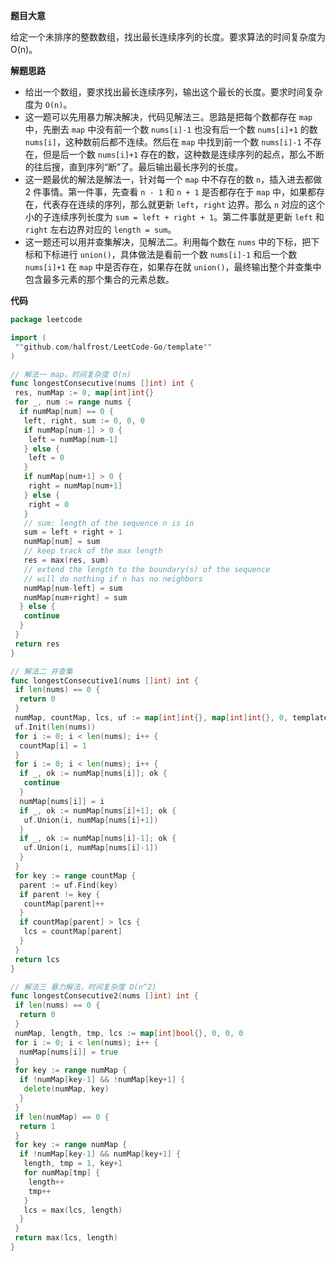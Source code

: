 **题目大意**  

给定一个未排序的整数数组，找出最长连续序列的长度。要求算法的时间复杂度为 O(n)。

**解题思路**  

- 给出一个数组，要求找出最长连续序列，输出这个最长的长度。要求时间复杂度为 `O(n)`。
- 这一题可以先用暴力解决解决，代码见解法三。思路是把每个数都存在 `map` 中，先删去 `map` 中没有前一个数 `nums[i]-1` 也没有后一个数 `nums[i]+1` 的数 `nums[i]`，这种数前后都不连续。然后在 `map` 中找到前一个数 `nums[i]-1` 不存在，但是后一个数 `nums[i]+1` 存在的数，这种数是连续序列的起点，那么不断的往后搜，直到序列“断”了。最后输出最长序列的长度。
- 这一题最优的解法是解法一，针对每一个 `map` 中不存在的数 `n`，插入进去都做 2 件事情。第一件事，先查看 `n - 1` 和 `n + 1` 是否都存在于 `map` 中，如果都存在，代表存在连续的序列，那么就更新 `left`，`right` 边界。那么 `n` 对应的这个小的子连续序列长度为 `sum = left + right + 1`。第二件事就是更新 `left` 和 `right` 左右边界对应的 `length = sum`。
- 这一题还可以用并查集解决，见解法二。利用每个数在 `nums` 中的下标，把下标和下标进行 `union()`，具体做法是看前一个数 `nums[i]-1` 和后一个数 `nums[i]+1` 在 `map` 中是否存在，如果存在就 `union()`，最终输出整个并查集中包含最多元素的那个集合的元素总数。

**代码** 

```go
package leetcode

import (
 ""github.com/halfrost/LeetCode-Go/template""
)

// 解法一 map，时间复杂度 O(n)
func longestConsecutive(nums []int) int {
 res, numMap := 0, map[int]int{}
 for _, num := range nums {
  if numMap[num] == 0 {
   left, right, sum := 0, 0, 0
   if numMap[num-1] > 0 {
    left = numMap[num-1]
   } else {
    left = 0
   }
   if numMap[num+1] > 0 {
    right = numMap[num+1]
   } else {
    right = 0
   }
   // sum: length of the sequence n is in
   sum = left + right + 1
   numMap[num] = sum
   // keep track of the max length
   res = max(res, sum)
   // extend the length to the boundary(s) of the sequence
   // will do nothing if n has no neighbors
   numMap[num-left] = sum
   numMap[num+right] = sum
  } else {
   continue
  }
 }
 return res
}

// 解法二 并查集
func longestConsecutive1(nums []int) int {
 if len(nums) == 0 {
  return 0
 }
 numMap, countMap, lcs, uf := map[int]int{}, map[int]int{}, 0, template.UnionFind{}
 uf.Init(len(nums))
 for i := 0; i < len(nums); i++ {
  countMap[i] = 1
 }
 for i := 0; i < len(nums); i++ {
  if _, ok := numMap[nums[i]]; ok {
   continue
  }
  numMap[nums[i]] = i
  if _, ok := numMap[nums[i]+1]; ok {
   uf.Union(i, numMap[nums[i]+1])
  }
  if _, ok := numMap[nums[i]-1]; ok {
   uf.Union(i, numMap[nums[i]-1])
  }
 }
 for key := range countMap {
  parent := uf.Find(key)
  if parent != key {
   countMap[parent]++
  }
  if countMap[parent] > lcs {
   lcs = countMap[parent]
  }
 }
 return lcs
}

// 解法三 暴力解法，时间复杂度 O(n^2)
func longestConsecutive2(nums []int) int {
 if len(nums) == 0 {
  return 0
 }
 numMap, length, tmp, lcs := map[int]bool{}, 0, 0, 0
 for i := 0; i < len(nums); i++ {
  numMap[nums[i]] = true
 }
 for key := range numMap {
  if !numMap[key-1] && !numMap[key+1] {
   delete(numMap, key)
  }
 }
 if len(numMap) == 0 {
  return 1
 }
 for key := range numMap {
  if !numMap[key-1] && numMap[key+1] {
   length, tmp = 1, key+1
   for numMap[tmp] {
    length++
    tmp++
   }
   lcs = max(lcs, length)
  }
 }
 return max(lcs, length)
}
```